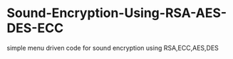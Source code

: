 # Sound-Encryption-Using-RSA-AES-DES-ECC
simple menu driven code for sound encryption using RSA,ECC,AES,DES

